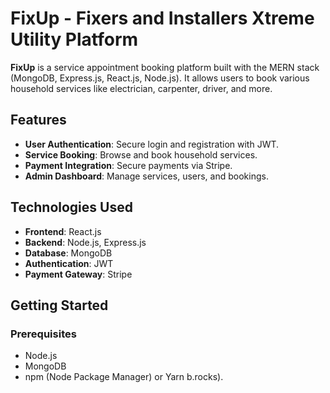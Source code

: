 # FixUp - Fixers and Installers Xtreme Utility Platform

**FixUp** is a service appointment booking platform built with the MERN stack (MongoDB, Express.js, React.js, Node.js). It allows users to book various household services like electrician, carpenter, driver, and more.

## Features

- **User Authentication**: Secure login and registration with JWT.
- **Service Booking**: Browse and book household services.
- **Payment Integration**: Secure payments via Stripe.
- **Admin Dashboard**: Manage services, users, and bookings.

## Technologies Used

- **Frontend**: React.js
- **Backend**: Node.js, Express.js
- **Database**: MongoDB
- **Authentication**: JWT
- **Payment Gateway**: Stripe

## Getting Started

### Prerequisites

- Node.js
- MongoDB
- npm (Node Package Manager) or Yarn
b.rocks).
